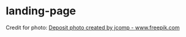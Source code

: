 # landing-page

Credit for photo: <a href="https://www.freepik.com/photos/deposit">Deposit photo created by jcomp - www.freepik.com</a>